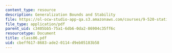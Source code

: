 ```yaml
---
content_type: resource
description: Generalization Bounds and Stability
file: https://ol-ocw-studio-app-qa.s3.amazonaws.com/courses/9-520-statistical-learning-theory-and-applications-spring-2003/cbeff6178683ade20114d9eb05183b58_class06.pdf
file_type: application/pdf
parent_uid: c3405bb5-75a1-6db6-0da2-86904c35ff6c
resourcetype: Document
title: class06.pdf
uid: cbeff617-8683-ade2-0114-d9eb05183b58
---
```

